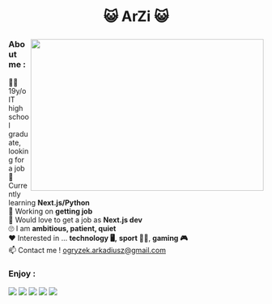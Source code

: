 # <p align="center">:smiley_cat: ArZi :smiley_cat:</p>

<img width="460" align="right" height="300" src="https://github-readme-stats.vercel.app/api/top-langs/?username=arzipl&theme=highcontrast"/>

### About me :  
:raising_hand_man: 19y/o IT high school graduate, looking for a job  
:book: Currently learning **Next.js/Python**  
:wrench: Working on **getting job**  
:running: Would love to get a job as  **Next.js dev**  
:roll_eyes: I am **ambitious, patient, quiet**  
:heart: Interested in ... **technology :desktop_computer:,** **sport :weight_lifting_man:**, **gaming :video_game:**  
:mailbox: Contact me ! ogryzek.arkadiusz@gmail.com  

### Enjoy :
<div>
 <img src="https://img.shields.io/badge/React-20232A?style=for-the-badge&logo=react&logoColor=61DAFB" />
 <img src="https://img.shields.io/badge/next.js-000000?style=for-the-badge&logo=nextdotjs&logoColor=white" />
 <img src="https://img.shields.io/badge/Sass-CC6699?style=for-the-badge&logo=sass&logoColor=white" />
 <img src="https://img.shields.io/badge/Tailwind_CSS-38B2AC?style=for-the-badge&logo=tailwind-css&logoColor=white" />
 <img src="https://img.shields.io/badge/Python-FFD43B?style=for-the-badge&logo=python&logoColor=darkgreen" />
</div>
